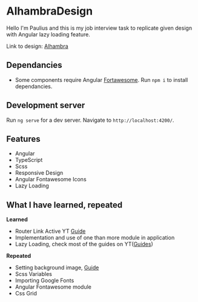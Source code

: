 # AlhambraDesign

Hello I'm Paulius and this is my job interview task to replicate given design with Angular lazy loading feature.

Link to design: [Alhambra](https://www.figma.com/file/aIhRe14jdDQsxpOTB80Qcf/Untitled?node-id=1%3A2)

## Dependancies

- Some components require Angular [Fortawesome](https://www.npmjs.com/package/@fortawesome/angular-fontawesome).
Run `npm i` to install dependancies.

## Development server

Run `ng serve` for a dev server. Navigate to `http://localhost:4200/`.

## Features

- Angular
- TypeScript
- Scss
- Responsive Design
- Angular Fontawesome Icons
- Lazy Loading

## What I have learned, repeated

**Learned**

- Router Link Active YT [Guide](https://www.youtube.com/watch?v=Np3ULAMqwNo)
- Implementation and use of one than more module in application
- Lazy Loading, check most of the guides on YT([Guides](https://www.youtube.com/results?search_query=lazy+loading+angular+))

**Repeated**

- Setting background image, [Guide](https://youtu.be/33IinMVJf-M)
- Scss Variables
- Importing Google Fonts
- Angular Fontawesome module
- Css Grid
